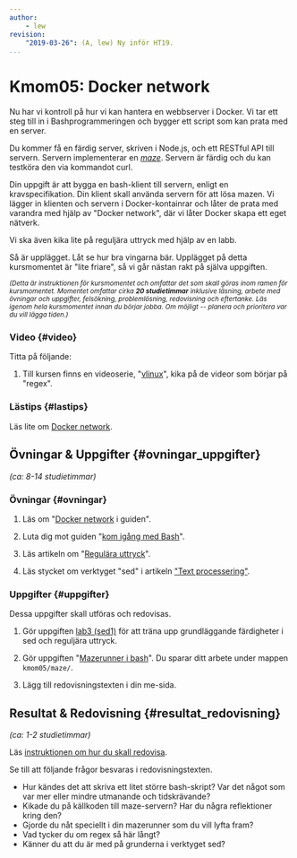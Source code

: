 ```yaml
---
author:
    - lew
revision:
    "2019-03-26": (A, lew) Ny inför HT19.
...
```

Kmom05: Docker network
==================================

Nu har vi kontroll på hur vi kan hantera en webbserver i Docker. Vi tar ett steg till in i Bashprogrammeringen och bygger ett script som kan prata med en server.

Du kommer få en färdig server, skriven i Node.js, och ett RESTful API till servern. Servern implementerar en [*maze*](https://en.wikipedia.org/wiki/Maze). Servern är färdig och du kan testköra den via kommandot curl.

Din uppgift är att bygga en bash-klient till servern, enligt en kravspecifikation. Din klient skall använda servern för att lösa mazen. Vi lägger in klienten och servern i Docker-kontainrar och låter de prata med varandra med hjälp av "Docker network", där vi låter Docker skapa ett eget nätverk.

Vi ska även kika lite på reguljära uttryck med hjälp av en labb.

Så är upplägget. Låt se hur bra vingarna bär. Upplägget på detta kursmomentet är "lite friare", så vi går nästan rakt på själva uppgiften.

<!--more-->

<small><i>(Detta är instruktionen för kursmomentet och omfattar det som skall göras inom ramen för kursmomentet. Momentet omfattar cirka **20 studietimmar** inklusive läsning, arbete med övningar och uppgifter, felsökning, problemlösning, redovisning och eftertanke. Läs igenom hela kursmomentet innan du börjar jobba. Om möjligt -- planera och prioritera var du vill lägga tiden.)</i></small>

<!-- 1. Till kursen finns en videoserie, "[vlinux](https://www.youtube.com/playlist?list=PLKtP9l5q3ce__96JmUrXLdfgGiXy_OQ_m)", kika på de videor som börjar på 05. -->


### Video  {#video}

Titta på följande:

1. Till kursen finns en videoserie, "[vlinux](https://www.youtube.com/watch?v=a2P26Zgy_mE&list=PLKtP9l5q3ce_WHGUiZfo9wr1C3aWaSYa7)", kika på de videor som börjar på "regex".



### Lästips {#lastips}

Läs lite om [Docker network](https://docs.docker.com/network/).



Övningar & Uppgifter  {#ovningar_uppgifter}
-------------------------------------------

*(ca: 8-14 studietimmar)*



### Övningar {#ovningar}

1. Läs om "[Docker network](guide/docker/docker-network) i guiden".

1. Luta dig mot guiden "[kom igång med Bash](guide/kom-igang-med-bash)".

1. Läs artikeln om "[Regulära uttryck](kunskap/regex)".

1. Läs stycket om verktyget "sed" i artikeln ["Text processering"](kunskap/text-processering#sed).



### Uppgifter {#uppgifter}

Dessa uppgifter skall utföras och redovisas.

1. Gör uppgiften [lab3 (sed1)](uppgift/vlinux-lab-sed1) för att träna upp grundläggande färdigheter i sed och reguljära uttryck.

1. Gör uppgiften "[Mazerunner i bash](uppgift/mazerunner-i-bash)". Du sparar ditt arbete under mappen `kmom05/maze/`.

1. Lägg till redovisningstexten i din me-sida.



Resultat & Redovisning  {#resultat_redovisning}
-----------------------------------------------

*(ca: 1-2 studietimmar)*

Läs [instruktionen om hur du skall redovisa](./../redovisa).

Se till att följande frågor besvaras i redovisningstexten.


* Hur kändes det att skriva ett litet större bash-skript? Var det något som var mer eller mindre utmanande och tidskrävande?
* Kikade du på källkoden till maze-servern? Har du några reflektioner kring den?
* Gjorde du nåt speciellt i din mazerunner som du vill lyfta fram?
* Vad tycker du om regex så här långt?
* Känner du att du är med på grunderna i verktyget sed?
